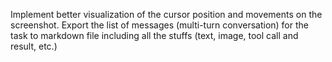 Implement better visualization of the cursor position and movements on the screenshot.
Export the list of messages (multi-turn conversation) for the task to markdown file including all the stuffs (text, image, tool call and result, etc.)